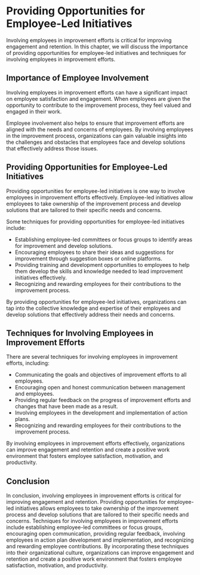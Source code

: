 # Providing Opportunities for Employee-Led Initiatives

Involving employees in improvement efforts is critical for improving engagement and retention. In this chapter, we will discuss the importance of providing opportunities for employee-led initiatives and techniques for involving employees in improvement efforts.

Importance of Employee Involvement
----------------------------------

Involving employees in improvement efforts can have a significant impact on employee satisfaction and engagement. When employees are given the opportunity to contribute to the improvement process, they feel valued and engaged in their work.

Employee involvement also helps to ensure that improvement efforts are aligned with the needs and concerns of employees. By involving employees in the improvement process, organizations can gain valuable insights into the challenges and obstacles that employees face and develop solutions that effectively address those issues.

Providing Opportunities for Employee-Led Initiatives
----------------------------------------------------

Providing opportunities for employee-led initiatives is one way to involve employees in improvement efforts effectively. Employee-led initiatives allow employees to take ownership of the improvement process and develop solutions that are tailored to their specific needs and concerns.

Some techniques for providing opportunities for employee-led initiatives include:

* Establishing employee-led committees or focus groups to identify areas for improvement and develop solutions.
* Encouraging employees to share their ideas and suggestions for improvement through suggestion boxes or online platforms.
* Providing training and development opportunities to employees to help them develop the skills and knowledge needed to lead improvement initiatives effectively.
* Recognizing and rewarding employees for their contributions to the improvement process.

By providing opportunities for employee-led initiatives, organizations can tap into the collective knowledge and expertise of their employees and develop solutions that effectively address their needs and concerns.

Techniques for Involving Employees in Improvement Efforts
---------------------------------------------------------

There are several techniques for involving employees in improvement efforts, including:

* Communicating the goals and objectives of improvement efforts to all employees.
* Encouraging open and honest communication between management and employees.
* Providing regular feedback on the progress of improvement efforts and changes that have been made as a result.
* Involving employees in the development and implementation of action plans.
* Recognizing and rewarding employees for their contributions to the improvement process.

By involving employees in improvement efforts effectively, organizations can improve engagement and retention and create a positive work environment that fosters employee satisfaction, motivation, and productivity.

Conclusion
----------

In conclusion, involving employees in improvement efforts is critical for improving engagement and retention. Providing opportunities for employee-led initiatives allows employees to take ownership of the improvement process and develop solutions that are tailored to their specific needs and concerns. Techniques for involving employees in improvement efforts include establishing employee-led committees or focus groups, encouraging open communication, providing regular feedback, involving employees in action plan development and implementation, and recognizing and rewarding employee contributions. By incorporating these techniques into their organizational culture, organizations can improve engagement and retention and create a positive work environment that fosters employee satisfaction, motivation, and productivity.
